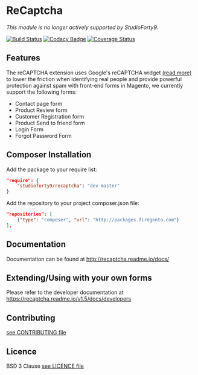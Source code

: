 # ReCaptcha

*This module is no longer actively supported by StudioForty9.*

[![Build Status](https://travis-ci.org/soxrepo/Recaptcha.svg?branch=master)](https://travis-ci.org/soxrepo/Recaptcha)
[![Codacy Badge](https://api.codacy.com/project/badge/Grade/4351397bf8054a62aba7917625ea4275)](https://www.codacy.com/app/soxrepo/Recaptcha?utm_source=github.com&amp;utm_medium=referral&amp;utm_content=soxrepo/Recaptcha&amp;utm_campaign=Badge_Grade)
[![Coverage Status](https://coveralls.io/repos/github/soxrepo/Recaptcha/badge.svg?branch=master)](https://coveralls.io/github/soxrepo/Recaptcha?branch=master)

## Features

The reCAPTCHA extension uses Google's reCAPTCHA widget [(read more)](https://www.google.com/recaptcha/intro/index.html) to lower the friction when identifying real people and provide powerful protection against spam with front-end forms in Magento, we currently support the following forms:

- Contact page form
- Product Review form
- Customer Registration form
- Product Send to friend form
- Login Form
- Forgot Password Form

## Composer Installation

Add the package to your require list:

```json
"require": {
    "studioforty9/recaptcha": "dev-master"
}
```

Add the repository to your project composer.json file:

```json
"repositories": [
    {"type": "composer", "url": "http://packages.firegento.com"}
],
```

## Documentation

Documentation can be found at http://recaptcha.readme.io/docs/

## Extending/Using with your own forms

Please refer to the developer documentation at https://recaptcha.readme.io/v1.5/docs/developers

## Contributing

[see CONTRIBUTING file](https://github.com/studioforty9/recaptcha/blob/master/CONTRIBUTING.md)

## Licence

BSD 3 Clause [see LICENCE file](https://github.com/studioforty9/recaptcha/blob/master/LICENCE)
